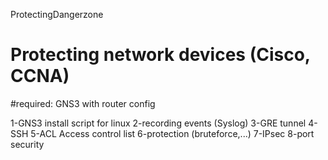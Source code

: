 ProtectingDangerzone

# Protecting network devices (Cisco, CCNA)

#required:
GNS3 with router config

1-GNS3 install script for linux 2-recording events (Syslog) 3-GRE tunnel 4-SSH 5-ACL Access control list 6-protection (bruteforce,...) 7-IPsec 8-port security
